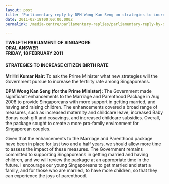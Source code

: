 ```yaml
---
layout: post
title: 'Parliamentary reply by DPM Wong Kan Seng on strategies to increase citizen birth rate'
date: 2011-02-18T00:00:00.000Z
permalink: /media-centre/parliamentary-replies/parliamentary-reply-by-dpm-wong-kan-seng-on-18-feb-2011/

---
```



**TWELFTH PARLIAMENT OF SINGAPORE  
ORAL ANSWER  
FRIDAY, 18 FEBRUARY 2011**    

#### **STRATEGIES TO INCREASE CITIZEN BIRTH RATE**

**Mr Hri Kumar Nair:** To ask the Prime Minister what new strategies will the Government pursue to increase the fertility rate among Singaporeans.

**DPM Wong Kan Seng (for the Prime Minister):**
The Government made significant enhancements to the Marriage and Parenthood Package in Aug 2008 to provide Singaporeans with more support in getting married, and having and raising children. The enhancements covered a broad range of measures, such as increased maternity and childcare leave, increased Baby Bonus cash gift and cosavings, and increased childcare subsidies. Overall, the package sought to create a more pro-family environment for Singaporean couples.

Given that the enhancements to the Marriage and Parenthood package have been in place for just two and a half years, we should allow more time to assess the impact of these measures. The Government remains committed to supporting Singaporeans in getting married and having children, and we will review the package at an appropriate time in the future. I encourage our young Singaporeans to get married and start a family, and for those who are married, to have more children, so that they can experience the joys of parenthood.   


